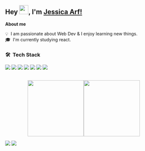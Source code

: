      
## Hey <img src="https://github.com/TheDudeThatCode/TheDudeThatCode/blob/master/Assets/Hi.gif" width="29px">, I'm [Jessica Arf!](https://www.linkedin.com/in/jessica-arf-5492b5177) 


**About me**

💡 &nbsp;I am passionate about Web Dev & I enjoy learning new things.\
🎓 &nbsp;I'm currently studying react.

### 🛠 &nbsp;Tech Stack
 
 <div>
<img src="https://img.shields.io/badge/HTML-239120?style=for-the-badge&logo=html5&logoColor=white"> 
<img src="https://img.shields.io/badge/CSS3-1572B6?style=for-the-badge&logo=css3&logoColor=white">
<img src="https://img.shields.io/badge/JavaScript-323330?style=for-the-badge&logo=javascript&logoColor=F7DF1E">
<img src="https://img.shields.io/badge/Node.js-43853D?style=for-the-badge&logo=node.js&logoColor=white">
<img src="https://img.shields.io/badge/Bootstrap-563D7C?style=for-the-badge&logo=bootstrap&logoColor=white">
<img src="https://img.shields.io/badge/Sass-CC6699?style=for-the-badge&logo=sass&logoColor=white">
<img src="https://img.shields.io/badge/React-20232A?style=for-the-badge&logo=react&logoColor=61DAFB">
</div>
<br>
<div>
<p align="center">
<a href="https://github.com/jessicaarf">
  <img widht: 42% height="180em" src="https://github-readme-stats.vercel.app/api?username=jessicaarf&show_icons=true&theme=dracula&include_all_commits=true&count_private=true"/><img widht:36% height="180em" src="https://github-readme-stats.vercel.app/api/top-langs/?username=jessicaarf&layout=compact&langs_count=7&theme=dracula"/>
</a>
</p>
</div>

<div>
<a href = "mailto:jessicalealarf8@gmail.com"><img src="https://img.shields.io/badge/-Gmail-%23333?style=for-the-badge&logo=gmail&logoColor=white" target="_blank"></a>
<a href="https://www.linkedin.com/in/jessica-arf-5492b5177" target="_blank"><img src="https://img.shields.io/badge/-LinkedIn-%230077B5?style=for-the-badge&logo=linkedin&logoColor=white" target="_blank">
</div>
